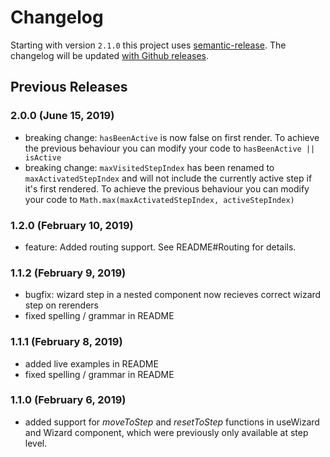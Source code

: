 # Changelog

Starting with version `2.1.0` this project uses [semantic-release](https://github.com/semantic-release/semantic-release).
The changelog will be updated [with Github releases](https://github.com/Jibbedi/react-wizard-primitive/releases).

## Previous Releases

### 2.0.0 (June 15, 2019)

- breaking change: `hasBeenActive` is now false on first render. To achieve the previous behaviour you can modify your code to `hasBeenActive || isActive`
- breaking change: `maxVisitedStepIndex` has been renamed to `maxActivatedStepIndex` and will not include the currently active step if it's first rendered. To achieve the previous behaviour you can modify your code to `Math.max(maxActivatedStepIndex, activeStepIndex)`

### 1.2.0 (February 10, 2019)

- feature: Added routing support. See README#Routing for details.

### 1.1.2 (February 9, 2019)

- bugfix: wizard step in a nested component now recieves correct wizard step on rerenders
- fixed spelling / grammar in README

### 1.1.1 (February 8, 2019)

- added live examples in README
- fixed spelling / grammar in README

### 1.1.0 (February 6, 2019)

- added support for _moveToStep_ and _resetToStep_ functions in useWizard and Wizard component, which were previously only available at step level.
